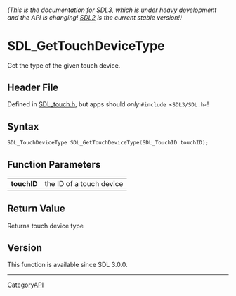 ###### (This is the documentation for SDL3, which is under heavy development and the API is changing! [SDL2](https://wiki.libsdl.org/SDL2/) is the current stable version!)
# SDL_GetTouchDeviceType

Get the type of the given touch device.

## Header File

Defined in [SDL_touch.h](https://github.com/libsdl-org/SDL/blob/main/include/SDL3/SDL_touch.h), but apps should _only_ `#include <SDL3/SDL.h>`!

## Syntax

```c
SDL_TouchDeviceType SDL_GetTouchDeviceType(SDL_TouchID touchID);

```

## Function Parameters

|                 |                          |
| --------------- | ------------------------ |
| **touchID**     | the ID of a touch device |

## Return Value

Returns touch device type

## Version

This function is available since SDL 3.0.0.

----
[CategoryAPI](CategoryAPI)

